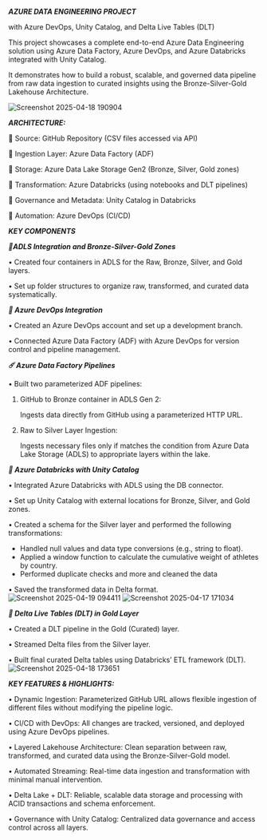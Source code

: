 ***AZURE DATA ENGINEERING PROJECT***

with Azure DevOps, Unity Catalog, and Delta Live Tables (DLT)

This project showcases a complete end-to-end Azure Data Engineering solution using Azure Data Factory, Azure DevOps, and Azure Databricks integrated with Unity Catalog. 

It demonstrates how to build a robust, scalable, and governed data pipeline from raw data ingestion to curated insights using the Bronze-Silver-Gold Lakehouse Architecture.

![Screenshot 2025-04-18 190904](https://github.com/user-attachments/assets/5fcbec3f-a29a-4731-8a06-86e241fb60dd)


***ARCHITECTURE:***
	
🧩 Source: GitHub Repository (CSV files accessed via API)
	
 🧩 Ingestion Layer: Azure Data Factory (ADF)
	
 🧩 Storage: Azure Data Lake Storage Gen2 (Bronze, Silver, Gold zones)
	
 🧩 Transformation: Azure Databricks (using notebooks and DLT pipelines)
	
 🧩 Governance and Metadata: Unity Catalog in Databricks
	
 🧩 Automation: Azure DevOps (CI/CD)

***KEY COMPONENTS***

***🎺ADLS Integration and Bronze-Silver-Gold Zones***

• Created four containers in ADLS for the Raw, Bronze, Silver, and Gold layers.

• Set up folder structures to organize raw, transformed, and curated data systematically.
	
***🎲 Azure DevOps Integration***

• Created an Azure DevOps account and set up a development branch.

• Connected Azure Data Factory (ADF) with Azure DevOps for version control and pipeline management.
	
***☄️ Azure Data Factory Pipelines***

• Built two parameterized ADF pipelines:

  1) GitHub to Bronze container in ADLS Gen 2:

     Ingests data directly from GitHub using a parameterized HTTP URL.
  
  2) Raw to Silver Layer Ingestion: 

     Ingests necessary files only if matches the condition from Azure Data Lake Storage (ADLS) to appropriate layers within the lake.

***🎷 Azure Databricks with Unity Catalog***
 
• Integrated Azure Databricks with ADLS using the DB connector.

• Set up Unity Catalog with external locations for Bronze, Silver, and Gold zones.

• Created a schema for the Silver layer and performed the following transformations:

  - Handled null values and data type conversions (e.g., string to float). 
  - Applied a window function to calculate the cumulative weight of athletes by country. 
  - Performed duplicate checks and more and cleaned the data

• Saved the transformed data in Delta format.
![Screenshot 2025-04-19 094411](https://github.com/user-attachments/assets/78198d7c-fa8c-49fa-bfa6-2b1a903c037b)
![Screenshot 2025-04-17 171034](https://github.com/user-attachments/assets/c75180b6-4579-40c3-89da-ba1bca59ce25)


***🥁 Delta Live Tables (DLT) in Gold Layer*** 
 
• Created a DLT pipeline in the Gold (Curated) layer.

• Streamed Delta files from the Silver layer.

• Built final curated Delta tables using Databricks’ ETL framework (DLT).
![Screenshot 2025-04-18 173651](https://github.com/user-attachments/assets/7801c7a9-532a-49ae-9438-77a491fe7475)


***KEY FEATURES & HIGHLIGHTS:***

• Dynamic Ingestion: Parameterized GitHub URL allows flexible ingestion of different files without modifying the pipeline logic.

• CI/CD with DevOps: All changes are tracked, versioned, and deployed using Azure DevOps pipelines.

• Layered Lakehouse Architecture: Clean separation between raw, transformed, and curated data using the Bronze-Silver-Gold model.

• Automated Streaming: Real-time data ingestion and transformation with minimal manual intervention.

• Delta Lake + DLT: Reliable, scalable data storage and processing with ACID transactions and schema enforcement.

• Governance with Unity Catalog: Centralized data governance and access control across all layers.

